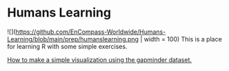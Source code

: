 # Humans Learning
![](https://github.com/EnCompass-Worldwide/Humans-Learning/blob/main/prep/humanslearning.png | width = 100) 
This is a place for learning R with some simple exercises. 

[How to make a simple visualization using the gapminder dataset.](https://encompass-worldwide.github.io/Humans-Learning/lesson1_gapminder.html)
